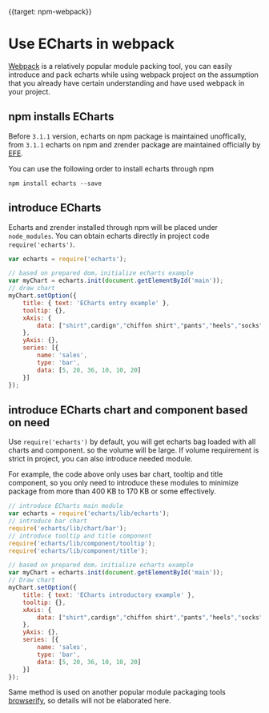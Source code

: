 
{{target: npm-webpack}}

# Use ECharts  in webpack 

[Webpack](https://webpack.github.io/) is a relatively popular module packing tool, you can easily introduce and pack echarts while using webpack project on the assumption that you already have certain understanding and have used webpack in your project.

## npm installs ECharts

Before `3.1.1` version,  echarts on npm package is maintained unoffically, from `3.1.1` echarts on npm and zrender package are maintained officially by [EFE](https://github.com/ecomfe/). 

You can use the following order to install echarts through npm 

```shell
npm install echarts --save
```

## introduce ECharts

Echarts and zrender installed through npm will be placed under `node_modules`. You can obtain echarts directly in project code `require('echarts')`.

```js
var echarts = require('echarts');

// based on prepared dom，initialize echarts example
var myChart = echarts.init(document.getElementById('main'));
// draw chart
myChart.setOption({
    title: { text: 'ECharts entry example' },
    tooltip: {},
    xAxis: {
        data: ["shirt",cardign","chiffon shirt","pants","heels","socks"]
    },
    yAxis: {},
    series: [{
        name: 'sales',
        type: 'bar',
        data: [5, 20, 36, 10, 10, 20]
    }]
});
```

## introduce ECharts chart and component based on need

Use `require('echarts')` by default, you will get echarts bag loaded with all charts and component. so the volume will be large. If volume requirement is strict in project, you can also introduce needed module.

For example, the code above only uses bar chart, tooltip and title component, so you only need to introduce these modules to minimize package from more than 400 KB to 170 KB or some effectively.

```js
// introduce ECharts main module
var echarts = require('echarts/lib/echarts');
// introduce bar chart
require('echarts/lib/chart/bar');
// introduce tooltip and title component
require('echarts/lib/component/tooltip');
require('echarts/lib/component/title');

// based on prepared dom，initialize echarts example
var myChart = echarts.init(document.getElementById('main'));
// Draw chart
myChart.setOption({
    title: { text: 'ECharts introductory example' },
    tooltip: {},
    xAxis: {
        data: ["shirt",cardign","chiffon shirt","pants","heels","socks"]
    },
    yAxis: {},
    series: [{
        name: 'sales',
        type: 'bar',
        data: [5, 20, 36, 10, 10, 20]
    }]
});
```


Same method is used on another popular module packaging tools [browserify](http://browserify.org/), so details will not be elaborated here.